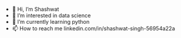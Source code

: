 - 👋 Hi, I’m Shashwat
- 👀 I’m interested in data science
- 🌱 I’m currently learning python
- 📫 How to reach me linkedin.com/in/shashwat-singh-56954a22a

<!---
Shashwat-007/Shashwat-007 is a ✨ special ✨ repository because its `README.md` (this file) appears on your GitHub profile.
You can click the Preview link to take a look at your changes.
--->

